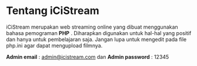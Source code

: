 # Tentang iCiStream

iCiStream merupakan web streaming online yang dibuat menggunakan bahasa pemograman **PHP** . Diharapkan digunakan untuk hal-hal yang positif dan hanya untuk pembelajaran saja. Jangan lupa untuk mengedit pada file php.ini agar dapat mengupload filmnya.


**Admin email** : admin@icistream.com dan **Admin password** : 12345